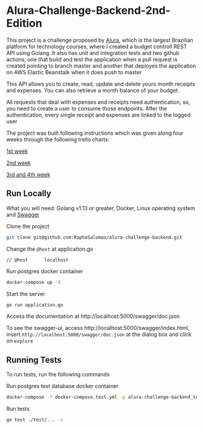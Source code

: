 # Alura-Challenge-Backend-2nd-Edition

This project is a challenge proposed by [Alura](https://www.alura.com.br/), which is the largest Brazilian platform for technology courses, where I created a budget controll REST API using Golang. It also has unit and integration tests and two github actions, one that build and test the application when a pull request is created pointing to branch master and another that deployes the application on AWS Elastic Beanstalk when it does push to master 

This API allows you to create, read, update and delete yours month receipts and expenses. You can also retrieve a month balance of your budget.

All requests that deal with expenses and receipts need authentication, so, you need to create a user to consume those endpoints. After the authentication, every single receipt and expenses are linked to the logged user

The project was built following instructions which was given along four weeks through the following trello charts:

[1st week](https://trello.com/b/EdShXSLz/challenge-backend-1st-week)

[2nd week](https://trello.com/b/mDOu1l92/challenge-backend-2nd-week)

[3rd and 4th week](https://trello.com/b/NImixLgR/challenge-backend-3rd-week)
## Run Locally

What you will need: Golang v1.13 or greater, Docker, Linux operating system and [Swagger](https://github.com/swaggo/swag#getting-started)

Clone the project

```bash
git clone git@github.com:RaphaSalomao/alura-challenge-backend.git
```

Change the `@host` at application.go
```Golang
// @host      localhost
```

Run postgres docker container

```bash
docker-compose up -d
```

Start the server
```bash
go run application.go
```

Access the documentation at http://localhost:5000/swagger/doc.json

To see the swagger-ui, access http://localhost:5000/swagger/index.html, insert `http://localhost:5000/swagger/doc.json` at the dialog box and click on `explore`
## Running Tests

To run tests, run the following commands

Run postgres test database docker container 
```bash
docker-compose -f docker-compose.test.yml -p alura-challenge-backend_test up -d
```

Run tests
```bash
go test ./test/... -v
```
